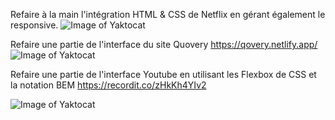 Refaire à la main l'intégration HTML & CSS de Netflix en gérant également le responsive.
![Image of Yaktocat](https://imgur.com/dvHJHsH.png)

Refaire une partie de l'interface du site Quovery https://qovery.netlify.app/
![Image of Yaktocat](https://imgur.com/MpqP7md.png)

Refaire une partie de l'interface Youtube en utilisant les Flexbox de CSS et la notation BEM https://recordit.co/zHkKh4YIv2

![Image of Yaktocat](https://imgur.com/T8GEX9e.png)
